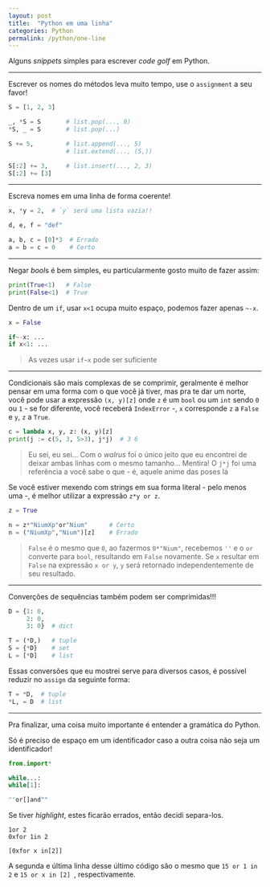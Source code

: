 ```yaml
---
layout: post
title:  "Python em uma linha"
categories: Python
permalink: /python/one-line
---
```


Alguns *snippets* simples para escrever *code golf* em Python.

---

Escrever os nomes do métodos leva muito tempo, use o `assignment` a seu favor!

```python
S = [1, 2, 3]

_, *S = S       # list.pop(..., 0)
*S, _ = S       # list.pop(...)

S += 5,         # list.append(..., 5)
                # list.extend(..., (5,))

S[:2] += 3,     # list.insert(..., 2, 3)
S[:2] += [3]
```

---

Escreva nomes em uma linha de forma coerente!

```python
x, *y = 2,  # `y` será uma lista vazia!!

d, e, f = "def"

a, b, c = [0]*3  # Errado
a = b = c = 0    # Certo
```

---

Negar *bool*s é bem simples, eu particularmente gosto muito de fazer assim:
```python
print(True<1)   # False
print(False<1)  # True
```

Dentro de um `if`, usar `x<1` ocupa muito espaço, podemos fazer apenas `~-x`.
```python
x = False

if~-x: ...
if x<1: ...
```

> As vezes usar `if~x` pode ser suficiente

---

Condicionais são mais complexas de se comprimir, geralmente é melhor pensar em uma forma com o que você já tiver, mas pra te dar um norte, você pode usar a expressão `(x, y)[z]` onde `z` é um `bool` ou um `int` sendo `0` ou `1` - se for diferente, você receberá `IndexError` -, `x` corresponde `z` a `False` e `y`, `z` a `True`.

```python
c = lambda x, y, z: (x, y)[z]
print(j := c(5, 3, 5>3), j*j)  # 3 6
```

> Eu sei, eu sei... Com o *walrus* foi o único jeito que eu encontrei de deixar ambas linhas com o mesmo tamanho... Mentira! O `j*j` foi uma referência a você sabe o que - é, aquele anime das poses lá

Se você estiver mexendo com strings em sua forma literal - pelo menos uma -, é melhor utilizar a expressão `z*y or z`.
```python
z = True

n = z*"NiumXp"or"Nium"      # Certo
n = ("NiumXp","Nium")[z]    # Errado
```

> `False` é o mesmo que `0`, ao fazermos `0*"Nium"`, recebemos `''` e o `or` converte para `bool`, resultando em `False` novamente. Se `x` resultar em `False` na expressão `x or y`, `y` será retornado independentemente de seu resultado.

---

Converções de sequências também podem ser comprimidas!!!

```python
D = {1: 0,
     2: 0,
     3: 0}  # dict

T = (*D,)   # tuple
S = {*D}    # set
L = [*D]    # list
```

Essas conversões que eu mostrei serve para diversos casos, é possível reduzir no `assign` da seguinte forma:

```python
T = *D,  # tuple
*L, = D  # list
```

---

Pra finalizar, uma coisa muito importante é entender a gramática do Python.

Só é preciso de espaço em um identificador caso a outra coisa não seja um identificador!
```python
from.import*

while...:
while[1]:

""or[]and""
```

Se tiver *highlight*, estes ficarão errados, então decidi separa-los.

```
1or 2
0xfor 1in 2

[0xfor x in[2]]
```

A segunda e última linha desse último código são o mesmo que `15 or 1 in 2` e `15 or x in [2]
`, respectivamente.
